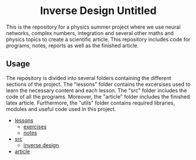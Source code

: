 <h1 align="center">Inverse Design Untitled</h1>
This is the repository for a physics summer project where we use neural networks, complex numbers, integration and several other maths and physics topics to create a scientific article. This repository includes code for programs, notes, reports as well as the finished article.

## Usage
The repository is divided into several folders containing the different sections of the project. The "lessons" folder contains the excersises used to learn the necessary content and each lesson. The "src" folder includes the code of all the programs. Moreover, the "article" folder includes the finished latex article. Furthermore, the "utils" folder contains required libraries, modules and useful code used in this project.

- [lessons](#lessons)
  - [exercises](#exercises)
  - [notes](#notes)
- [src](#src)
  - [inverse design](#inverse-design)
- [article](#article)
